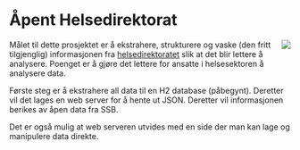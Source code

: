 Åpent Helsedirektorat
====================
<img src="http://www.helse-sorost.no/SiteCollectionImages/HelseSorOst_stor.png"
 align="right" />
Målet til dette prosjektet er å ekstrahere, strukturere og vaske (den fritt tilgjenglig) informasjonen fra <a href="://helsedirektoratet.no/kvalitet-planlegging/norsk-pasientregister-npr/rhf/Sider/default.aspx">helsedirektoratet</a> slik at det blir lettere å analysere.
Poenget er å gjøre det lettere for ansatte i helsesektoren å analysere data.

Første steg er å ekstrahere all data til en H2 database (påbegynt). Deretter vil det lages en web server for å hente ut JSON.
Deretter vil informasjonen berikes av åpen data fra SSB.

Det er også mulig at web serveren utvides med en side der man kan lage og manipulere data direkte.







